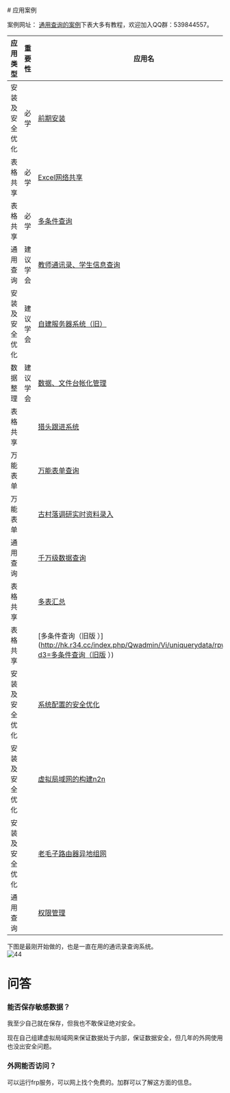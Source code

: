

﻿# 应用案例

案例网址：
[通用查询的案例](http://hk.r34.cc/index.php/Qwadmin/Vi/uniquerydata/rpw/excel/sheetname/%E9%80%9A%E7%94%A8%E7%B3%BB%E7%BB%9F%E5%BA%94%E7%94%A8%E6%A1%88%E4%BE%8B)下表大多有教程，欢迎加入QQ群：539844557。

| 应用类型       | 重要性   | 应用名                                                       |
| -------------- | -------- | ------------------------------------------------------------ |
| 安装及安全优化 | 必学     | [前期安装](http://hk.r34.cc/index.php/Qwadmin/Vi/uniquerydata/rpw/excel?d3=前期安装) |
| 表格共享       | 必学     | [Excel网络共享](http://hk.r34.cc/index.php/Qwadmin/Vi/uniquerydata/rpw/excel?d3=Excel网络共享) |
| 表格共享       | 必学     | [多条件查询](http://hk.r34.cc/index.php/Qwadmin/Vi/uniquerydata/rpw/excel?d3=多条件查询) |
| 通用查询       | 建议学会 | [教师通讯录、学生信息查询](http://hk.r34.cc/index.php/Qwadmin/Vi/uniquerydata/rpw/excel?d3=教师通讯录、学生信息查询) |
| 安装及安全优化 | 建议学会 | [自建服务器系统（旧）](http://hk.r34.cc/index.php/Qwadmin/Vi/uniquerydata/rpw/excel?d3=自建服务器系统（旧）) |
| 数据整理       | 建议学会 | [数据、文件台帐化管理](http://hk.r34.cc/index.php/Qwadmin/Vi/uniquerydata/rpw/excel?d3=数据、文件台帐化管理) |
| 表格共享       |          | [猎头跟进系统](http://hk.r34.cc/index.php/Qwadmin/Vi/uniquerydata/rpw/excel?d3=猎头跟进系统) |
| 万能表单       |          | [万能表单查询](http://hk.r34.cc/index.php/Qwadmin/Vi/uniquerydata/rpw/excel?d3=万能表单查询) |
| 万能表单       |          | [古村落调研实时资料录入](http://hk.r34.cc/index.php/Qwadmin/Vi/uniquerydata/rpw/excel?d3=古村落调研实时资料录入) |
| 通用查询       |          | [千万级数据查询](http://hk.r34.cc/index.php/Qwadmin/Vi/uniquerydata/rpw/excel?d3=千万级数据查询) |
| 表格共享       |          | [多表汇总](http://hk.r34.cc/index.php/Qwadmin/Vi/uniquerydata/rpw/excel?d3=多表汇总) |
| 表格共享       |          | [多条件查询（旧版 ）](http://hk.r34.cc/index.php/Qwadmin/Vi/uniquerydata/rpw/excel?d3=多条件查询（旧版 ）) |
| 安装及安全优化 |          | [系统配置的安全优化](http://hk.r34.cc/index.php/Qwadmin/Vi/uniquerydata/rpw/excel?d3=系统配置的安全优化) |
| 安装及安全优化 |          | [虚拟局域网的构建n2n](http://hk.r34.cc/index.php/Qwadmin/Vi/uniquerydata/rpw/excel?d3=虚拟局域网的构建n2n) |
| 安装及安全优化 |          | [老毛子路由器异地组网](http://hk.r34.cc/index.php/Qwadmin/Vi/uniquerydata/rpw/excel?d3=老毛子路由器异地组网) |
| 通用查询       |          | [权限管理](http://hk.r34.cc/index.php/Qwadmin/Vi/uniquerydata/rpw/excel?d3=权限管理) |



下图是最刚开始做的，也是一直在用的通讯录查询系统。   
![44](http://vps0.upsir.com/img/txl.png)



# 问答
### 能否保存敏感数据？
我至少自己就在保存，但我也不敢保证绝对安全。

现在自己组建虚拟局域网来保证数据处于内部，保证数据安全，但几年的外网使用也没出安全问题。

### 外网能否访问？
可以运行frp服务，可以网上找个免费的。加群可以了解这方面的信息。





